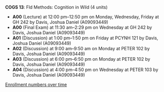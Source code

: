 **COGS 13**: Fld Methods: Cognition in Wild (4 units)

- **A00** (Lecture) at 12:00 pm–12:50 pm on Monday, Wednesday, Friday at GH 242 by Davis, Joshua Daniel (A09093449)
- **A00** (Final Exam) at 11:30 am–2:29 pm on Wednesday at GH 242 by Davis, Joshua Daniel (A09093449)
- **A01** (Discussion) at 1:00 pm–1:50 pm on Friday at PCYNH 121 by Davis, Joshua Daniel (A09093449)
- **A02** (Discussion) at 9:00 am–9:50 am on Monday at PETER 102 by Davis, Joshua Daniel (A09093449)
- **A03** (Discussion) at 6:00 pm–6:50 pm on Monday at PETER 102 by Davis, Joshua Daniel (A09093449)
- **A04** (Discussion) at 4:00 pm–4:50 pm on Wednesday at PETER 103 by Davis, Joshua Daniel (A09093449)

[Enrollment numbers over time](./COGS13.tsv)

